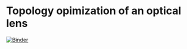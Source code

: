# Topology opimization of an optical lens


[![Binder](https://mybinder.org/badge_logo.svg)](https://mybinder.org/v2/gh/benvial/topopt/master?filepath=app.ipynb)
